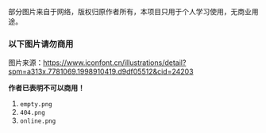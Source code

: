 部分图片来自于网络，版权归原作者所有，本项目只用于个人学习使用，无商业用途。

### 以下图片请勿商用
图片来源：https://www.iconfont.cn/illustrations/detail?spm=a313x.7781069.1998910419.d9df05512&cid=24203

**作者已表明不可以商用！**

1. `empty.png`
2. `404.png`
3. `online.png`

